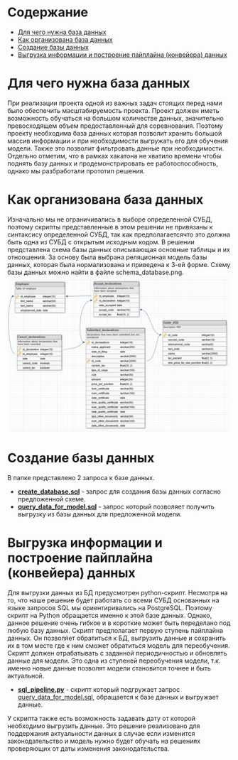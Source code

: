# Содержание

- [Для чего нужна база данных](#task1)
- [Как организована база данных](#task2)
- [Создание базы данных](#task3)
- [Выгрузка информации и построение пайплайна (конвейера) данных](#task4)

# Для чего нужна база данных <a class="anchor" id="task1"></a>
При реализации проекта одной из важных задач стоящих перед нами было обеспечить масштабируемость проекта. Проект должен иметь возможность обучаться на большом количестве данных, значительно превосходящем объем предоставленный для соревнования. Поэтому проекту необходима база данных которая позволит хранить большой массив информации и при необходимости выгружать его для обучения модели. Также это позволит фильтровать данные при необходимости.
Отдельно отметим, что в рамках хакатона не хватило времени чтобы поднять базу данных и продемонстрировать ее работоспособность, однако мы разбработали прототип решения.

# Как организована база данных <a class="anchor" id="task2"></a>
Изначально мы не ограничивались в выборе определенной СУБД, поэтому скрипты представленные в этом решении не привязаны к синтаксису определенной СУБД, так как предполагаетсячто это должна быть одна из СУБД с открытым исходным кодом. 
В решении представлена схема базы данных описывающая основные таблицы  и их отноошения. За основу была выбрана реляционная модель базы данных, которая была нормализована и приведена к 3-ей форме. Схему базы данных можно найти в файле schema_database.png.
![schema_database](schema_database.png 'Схема базы данных')

# Создание базы данных <a class="anchor" id="task3"></a>
В папке представлено 2 запроса к базе данных.
- **[create_database.sql](https://github.com/Sekai-no-uragawa/aihack/blob/main/sql_database/create_database.sql)** - запрос для создания базы данных согласно предложенной схеме.
- **[query_data_for_model.sql](https://github.com/Sekai-no-uragawa/aihack/blob/main/sql_database/query_data_for_model.sql)** - запрос который позволяет получить выгрузку из базы данных для предложенной модели.

# Выгрузка информации и построение пайплайна (конвейера) данных <a class="anchor" id="task4"></a>
Для выгрузки данных из БД предусмотрен python-скрипт. Несмотря на то, что наше решение будет работать со всеми СУБД основанных на языке запросов SQL мы ориентиривались на PostgreSQL. Поэтому скрипт на Python обращается именно к этой базе данных. Однако, данное решение очень гибкое и в короткие может быть переделано под любую базу данных.
Скрипт предполагает первую ступень пайплайна данных. Он позволяет обратиться к БД, выгрузить данные и сохранить их в том месте где к ним сможет обратиться модель для переобучения. Скрипт должен отрабатывать с заданной периодичностью и обновлять данные для модели. Это одна из ступеней переобучения модели, т.к. именно новые данные позволят модели становится точнее и быть актуальной.
- **[sql_pipeline.py](https://github.com/Sekai-no-uragawa/aihack/blob/main/sql_database/sql_pipeline.py)** - скрипт который подгружает запрос [query_data_for_model.sql](https://github.com/Sekai-no-uragawa/aihack/blob/main/sql_database/query_data_for_model.sql), обращается к базе данных и выгружает данные. 

У скрипта также есть возможность задавать дату от которой необходимо выгрузить данные. Это решение реализовано для поддержания актуальности данных в случае если изменится законодательство и модель нужно будет обучать на решениях проверяющих от даты изменения законодательства.
